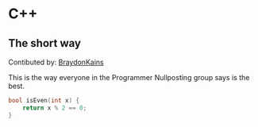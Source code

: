 # C++

## The short way
Contibuted by: [BraydonKains](https://github.com/BraydonKains)

This is the way everyone in the Programmer Nullposting group says is the best.

```cpp
bool isEven(int x) {
    return x % 2 == 0;
}
```
